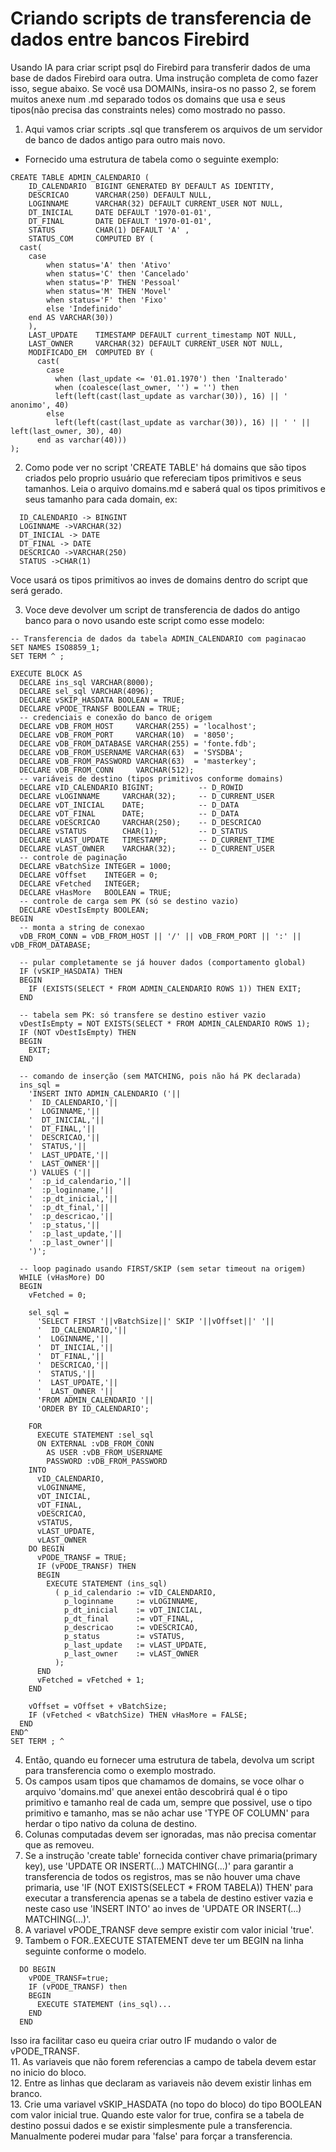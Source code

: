 # Criando scripts de transferencia de dados entre bancos Firebird
Usando IA para criar script psql do Firebird para transferir dados de uma base de dados Firebird oara outra.
Uma instrução completa de como fazer isso, segue abaixo.
Se você usa DOMAINs, insira-os no passo 2, se forem muitos anexe num .md separado todos os domains que usa e seus tipos(não precisa das constraints neles) como mostrado no passo.

1. Aqui vamos criar scripts .sql que transferem os arquivos de um servidor de banco de dados antigo para outro mais novo.
* Fornecido uma estrutura de tabela como o seguinte exemplo:
```
CREATE TABLE ADMIN_CALENDARIO (
    ID_CALENDARIO  BIGINT GENERATED BY DEFAULT AS IDENTITY,
    DESCRICAO      VARCHAR(250) DEFAULT NULL,
    LOGINNAME      VARCHAR(32) DEFAULT CURRENT_USER NOT NULL,
    DT_INICIAL     DATE DEFAULT '1970-01-01',
    DT_FINAL       DATE DEFAULT '1970-01-01',
    STATUS         CHAR(1) DEFAULT 'A' ,
    STATUS_COM     COMPUTED BY (
  cast(
    case
        when status='A' then 'Ativo'
        when status='C' then 'Cancelado'
        when status='P' THEN 'Pessoal'
        when status='M' THEN 'Movel'
        when status='F' then 'Fixo'
        else 'Indefinido'
    end AS VARCHAR(30))
    ),
    LAST_UPDATE    TIMESTAMP DEFAULT current_timestamp NOT NULL,
    LAST_OWNER     VARCHAR(32) DEFAULT CURRENT_USER NOT NULL,
    MODIFICADO_EM  COMPUTED BY (
      cast(
        case
          when (last_update <= '01.01.1970') then 'Inalterado'
          when (coalesce(last_owner, '') = '') then
          left(left(cast(last_update as varchar(30)), 16) || ' anonimo', 40)
        else
          left(left(cast(last_update as varchar(30)), 16) || ' ' || left(last_owner, 30), 40)
      end as varchar(40)))
);
```

2. Como pode ver no script 'CREATE TABLE' há domains que são tipos criados pelo proprio usuário que refereciam tipos primitivos e seus tamanhos. Leia o arquivo domains.md e saberá qual os tipos primitivos e seus tamanho para cada domain, ex:  
```
  ID_CALENDARIO -> BINGINT
  LOGINNAME ->VARCHAR(32)
  DT_INICIAL -> DATE
  DT_FINAL -> DATE
  DESCRICAO ->VARCHAR(250)
  STATUS ->CHAR(1)
```  
Voce usará os tipos primitivos ao inves de domains dentro do script que será gerado.   

3. Voce deve devolver um script de transferencia de dados do antigo banco para o novo usando este script como esse modelo:  
```
-- Transferencia de dados da tabela ADMIN_CALENDARIO com paginacao  
SET NAMES ISO8859_1;  
SET TERM ^ ;  

EXECUTE BLOCK AS
  DECLARE ins_sql VARCHAR(8000);
  DECLARE sel_sql VARCHAR(4096);
  DECLARE vSKIP_HASDATA BOOLEAN = TRUE;
  DECLARE vPODE_TRANSF BOOLEAN = TRUE;
  -- credenciais e conexão do banco de origem
  DECLARE vDB_FROM_HOST     VARCHAR(255) = 'localhost';
  DECLARE vDB_FROM_PORT     VARCHAR(10)  = '8050';
  DECLARE vDB_FROM_DATABASE VARCHAR(255) = 'fonte.fdb';
  DECLARE vDB_FROM_USERNAME VARCHAR(63)  = 'SYSDBA';
  DECLARE vDB_FROM_PASSWORD VARCHAR(63)  = 'masterkey';
  DECLARE vDB_FROM_CONN     VARCHAR(512);
  -- variáveis de destino (tipos primitivos conforme domains)
  DECLARE vID_CALENDARIO BIGINT;          -- D_ROWID
  DECLARE vLOGINNAME     VARCHAR(32);     -- D_CURRENT_USER
  DECLARE vDT_INICIAL    DATE;            -- D_DATA
  DECLARE vDT_FINAL      DATE;            -- D_DATA
  DECLARE vDESCRICAO     VARCHAR(250);    -- D_DESCRICAO
  DECLARE vSTATUS        CHAR(1);         -- D_STATUS
  DECLARE vLAST_UPDATE   TIMESTAMP;       -- D_CURRENT_TIME
  DECLARE vLAST_OWNER    VARCHAR(32);     -- D_CURRENT_USER
  -- controle de paginação
  DECLARE vBatchSize INTEGER = 1000;
  DECLARE vOffset    INTEGER = 0;
  DECLARE vFetched   INTEGER;
  DECLARE vHasMore   BOOLEAN = TRUE;
  -- controle de carga sem PK (só se destino vazio)
  DECLARE vDestIsEmpty BOOLEAN;
BEGIN
  -- monta a string de conexao
  vDB_FROM_CONN = vDB_FROM_HOST || '/' || vDB_FROM_PORT || ':' || vDB_FROM_DATABASE;

  -- pular completamente se já houver dados (comportamento global)
  IF (vSKIP_HASDATA) THEN
  BEGIN
    IF (EXISTS(SELECT * FROM ADMIN_CALENDARIO ROWS 1)) THEN EXIT;
  END

  -- tabela sem PK: só transfere se destino estiver vazio
  vDestIsEmpty = NOT EXISTS(SELECT * FROM ADMIN_CALENDARIO ROWS 1);
  IF (NOT vDestIsEmpty) THEN
  BEGIN
    EXIT;
  END

  -- comando de inserção (sem MATCHING, pois não há PK declarada)
  ins_sql =
    'INSERT INTO ADMIN_CALENDARIO ('||
    '  ID_CALENDARIO,'||
    '  LOGINNAME,'||
    '  DT_INICIAL,'||
    '  DT_FINAL,'||
    '  DESCRICAO,'||
    '  STATUS,'||
    '  LAST_UPDATE,'||
    '  LAST_OWNER'||
    ') VALUES ('||
    '  :p_id_calendario,'||
    '  :p_loginname,'||
    '  :p_dt_inicial,'||
    '  :p_dt_final,'||
    '  :p_descricao,'||
    '  :p_status,'||
    '  :p_last_update,'||
    '  :p_last_owner'||
    ')';

  -- loop paginado usando FIRST/SKIP (sem setar timeout na origem)
  WHILE (vHasMore) DO
  BEGIN
    vFetched = 0;

    sel_sql =
      'SELECT FIRST '||vBatchSize||' SKIP '||vOffset||' '||
      '  ID_CALENDARIO,'||
      '  LOGINNAME,'||
      '  DT_INICIAL,'||
      '  DT_FINAL,'||
      '  DESCRICAO,'||
      '  STATUS,'||
      '  LAST_UPDATE,'||
      '  LAST_OWNER '||
      'FROM ADMIN_CALENDARIO '||
      'ORDER BY ID_CALENDARIO';

    FOR
      EXECUTE STATEMENT :sel_sql
      ON EXTERNAL :vDB_FROM_CONN
        AS USER :vDB_FROM_USERNAME
        PASSWORD :vDB_FROM_PASSWORD
    INTO
      vID_CALENDARIO,
      vLOGINNAME,
      vDT_INICIAL,
      vDT_FINAL,
      vDESCRICAO,
      vSTATUS,
      vLAST_UPDATE,
      vLAST_OWNER
    DO BEGIN
      vPODE_TRANSF = TRUE;
      IF (vPODE_TRANSF) THEN
      BEGIN
        EXECUTE STATEMENT (ins_sql)
          ( p_id_calendario := vID_CALENDARIO,
            p_loginname     := vLOGINNAME,
            p_dt_inicial    := vDT_INICIAL,
            p_dt_final      := vDT_FINAL,
            p_descricao     := vDESCRICAO,
            p_status        := vSTATUS,
            p_last_update   := vLAST_UPDATE,
            p_last_owner    := vLAST_OWNER
          );
      END
      vFetched = vFetched + 1;
    END

    vOffset = vOffset + vBatchSize;
    IF (vFetched < vBatchSize) THEN vHasMore = FALSE;
  END
END^
SET TERM ; ^
```  

4. Então, quando eu fornecer uma estrutura de tabela, devolva um script para transferencia como o exemplo mostrado. 
5. Os campos usam tipos que chamamos de domains, se voce olhar o arquivo 'domains.md' que anexei então descobrirá qual é o tipo primitivo e tamanho real de cada um, sempre que possivel, use o tipo primitivo e tamanho, mas se não achar use 'TYPE OF COLUMN' para herdar o tipo nativo da coluna de destino.  
6. Colunas computadas devem ser ignoradas, mas não precisa comentar que as removeu.  
7. Se a instrução 'create table' fornecida contiver chave primaria(primary key), use 'UPDATE OR INSERT(...) MATCHING(...)' para garantir a transferencia de todos os registros, mas se não houver uma chave primaria, use  'IF (NOT EXISTS(SELECT * FROM TABELA)) THEN' para executar a transferencia apenas se a tabela de destino estiver vazia e neste caso use 'INSERT INTO' ao inves de 'UPDATE OR INSERT(...) MATCHING(...)'.  
8. A variavel vPODE_TRANSF deve sempre existir com valor inicial 'true'.   
9. Tambem o FOR..EXECUTE STATEMENT deve ter um BEGIN na linha seguinte conforme o modelo.
```   
  DO BEGIN
    vPODE_TRANSF=true;
    IF (vPODE_TRANSF) then
    BEGIN
      EXECUTE STATEMENT (ins_sql)...
    END
  END
```
Isso ira facilitar caso eu queira criar outro IF mudando o valor de vPODE_TRANSF.  
11. As variaveis que não forem referencias a campo de tabela devem estar no inicio do bloco.  
12. Entre as linhas que declaram as variaveis não devem existir linhas em branco.  
13. Crie uma variavel vSKIP_HASDATA (no topo do bloco) do tipo BOOLEAN com valor inicial true. Quando este valor for true, confira se a tabela de destino possui dados e se existir simplesmente pule a transferencia. Manualmente poderei mudar para 'false' para forçar a transferencia.  
